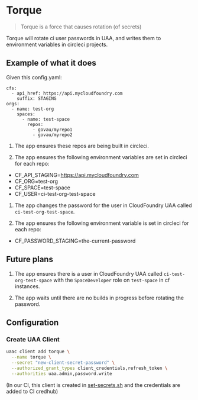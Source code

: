 # Torque

> Torque is a force that causes rotation (of secrets)

Torque will rotate ci user passwords in UAA, and writes them to environment variables in circleci projects.

## Example of what it does

Given this config.yaml:

```
cfs:
  - api_href: https://api.mycloudfoundry.com
    suffix: STAGING
orgs:
  - name: test-org
    spaces:
      - name: test-space
        repos:
          - govau/myrepo1
          - govau/myrepo2
```

1. The app ensures these repos are being built in circleci.

1. The app ensures the following environment variables are set in circleci for each repo:

- CF_API_STAGING=https://api.mycloudfoundry.com
- CF_ORG=test-org
- CF_SPACE=test-space
- CF_USER=ci-test-org-test-space

1. The app changes the password for the user in CloudFoundry UAA called `ci-test-org-test-space`.

1. The app ensures the following environment variable is set in circleci for each repo:

- CF_PASSWORD_STAGING=the-current-password

## Future plans

1. The app ensures there is a user in CloudFoundry UAA called `ci-test-org-test-space` with the `SpaceDeveloper` role on `test-space` in cf instances.

1. The app waits until there are no builds in progress before rotating the password.

## Configuration

### Create UAA Client

```bash
uaac client add torque \
  --name torque \
  --secret "new-client-secret-password" \
  --authorized_grant_types client_credentials,refresh_token \
  --authorities uaa.admin,password.write
```

(In our CI, this client is created in [set-secrets.sh](ci/set-secrets.sh) and the credentials are added to CI credhub)
